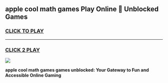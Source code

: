 
## apple cool math games Play Online 👋 Unblocked Games
<h3>
<a href="https://news.freeplayer.one?title=apple_cool_math_games&ref=17CMG">CLICK TO PLAY</a></h3>
<hr>

<h3>
<a href="https://news.freeplayer.one?title=apple_cool_math_games&ref=17CMG">CLICK 2 PLAY</a>
  
</h3>

<a href="https://news.freeplayer.one?title=apple_cool_math_games&ref=17CMG/"><img src="https://clearcache.store/games.png"></a>


**apple cool math games games unblocked: Your Gateway to Fun and Accessible Online Gaming**
